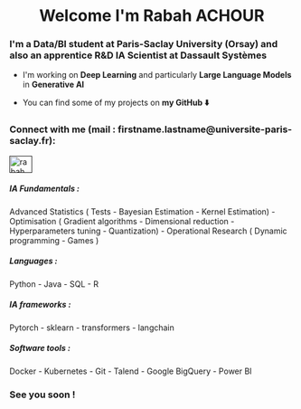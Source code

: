 <h1 align="center"> Welcome I'm Rabah ACHOUR </h1>

<h3 align="left">I'm a Data/BI student at Paris-Saclay University (Orsay) and also an apprentice R&D IA Scientist at Dassault Systèmes </h3>

- I'm working on **Deep Learning** and particularly **Large Language Models** in **Generative AI**

- You can find some of my projects on **my GitHub ⬇️**

<h3 align="left">Connect with me (mail : firstname.lastname@universite-paris-saclay.fr):</h3>
<p align="left">
<a href="" target="blank"><img align="center" src="https://raw.githubusercontent.com/rahuldkjain/github-profile-readme-generator/master/src/images/icons/Social/linked-in-alt.svg" alt="rabah achour" height="30" width="40" /></a>
</p>

<h5 align="left">IA Fundamentals :</h5>
Advanced Statistics ( Tests - Bayesian Estimation - Kernel Estimation) - Optimisation ( Gradient algorithms - Dimensional reduction - Hyperparameters tuning - Quantization) - Operational Research ( Dynamic programming - Games )

<h5 align="left">Languages :</h5>

Python - Java - SQL - R 

<h5 align="left">IA frameworks :</h5>

Pytorch - sklearn - transformers - langchain

<h5 align="left">Software tools :</h5>

Docker - Kubernetes - Git - Talend - Google BigQuery - Power BI



<h3 align="left">See you soon ! </h3>
